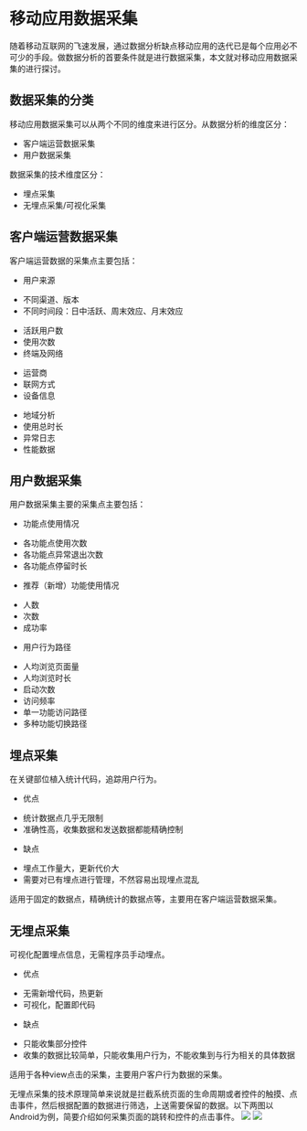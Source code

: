 # 移动应用数据采集
随着移动互联网的飞速发展，通过数据分析缺点移动应用的迭代已是每个应用必不可少的手段。做数据分析的首要条件就是进行数据采集，本文就对移动应用数据采集的进行探讨。

## 数据采集的分类
移动应用数据采集可以从两个不同的维度来进行区分。从数据分析的维度区分：
* 客户端运营数据采集
* 用户数据采集

数据采集的技术维度区分：
* 埋点采集
* 无埋点采集/可视化采集

## 客户端运营数据采集
客户端运营数据的采集点主要包括：
* 用户来源
 + 不同渠道、版本
 + 不同时间段：日中活跃、周末效应、月末效应
* 活跃用户数
* 使用次数
* 终端及网络
 + 运营商
 + 联网方式
 + 设备信息
* 地域分析
* 使用总时长
* 异常日志
* 性能数据

## 用户数据采集
用户数据采集主要的采集点主要包括：
* 功能点使用情况
 + 各功能点使用次数
 + 各功能点异常退出次数
 + 各功能点停留时长
* 推荐（新增）功能使用情况
 + 人数
 + 次数
 + 成功率
* 用户行为路径
 + 人均浏览页面量
 + 人均浏览时长
 + 启动次数
 + 访问频率
 + 单一功能访问路径
 + 多种功能切换路径

## 埋点采集
在关键部位植入统计代码，追踪用户行为。
* 优点
 + 统计数据点几乎无限制
 + 准确性高，收集数据和发送数据都能精确控制
* 缺点
 + 埋点工作量大，更新代价大
 + 需要对已有埋点进行管理，不然容易出现埋点混乱

适用于固定的数据点，精确统计的数据点等，主要用在客户端运营数据采集。

## 无埋点采集
可视化配置埋点信息，无需程序员手动埋点。
* 优点
 + 无需新增代码，热更新
 + 可视化，配置即代码
* 缺点
 + 只能收集部分控件
 + 收集的数据比较简单，只能收集用户行为，不能收集到与行为相关的具体数据

适用于各种view点击的采集，主要用户客户行为数据的采集。

无埋点采集的技术原理简单来说就是拦截系统页面的生命周期或者控件的触摸、点击事件，然后根据配置的数据进行筛选，上送需要保留的数据。以下两图以Android为例，简要介绍如何采集页面的跳转和控件的点击事件。
![](./activity_jump.jpg)
![](./view_event.jpg)
